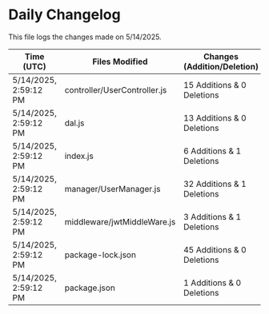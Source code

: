 # Daily Changelog

This file logs the changes made on 5/14/2025.

| Time (UTC)             | Files Modified                    | Changes (Addition/Deletion) |
|------------------------|-----------------------------------|-----------------------------|
| 5/14/2025, 2:59:12 PM | controller/UserController.js | 15 Additions & 0 Deletions |
| 5/14/2025, 2:59:12 PM | dal.js | 13 Additions & 0 Deletions |
| 5/14/2025, 2:59:12 PM | index.js | 6 Additions & 1 Deletions |
| 5/14/2025, 2:59:12 PM | manager/UserManager.js | 32 Additions & 1 Deletions |
| 5/14/2025, 2:59:12 PM | middleware/jwtMiddleWare.js | 3 Additions & 1 Deletions |
| 5/14/2025, 2:59:12 PM | package-lock.json | 45 Additions & 0 Deletions |
| 5/14/2025, 2:59:12 PM | package.json | 1 Additions & 0 Deletions |
